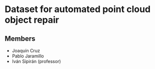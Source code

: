 # Dataset for automated point cloud object repair

## Members

- Joaquín Cruz
- Pablo Jaramillo
- Iván Sipirán (professor)